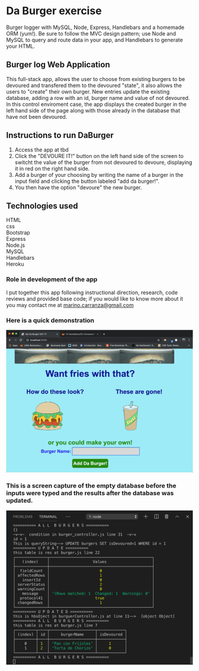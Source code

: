 # **Da Burger exercise**
Burger logger with MySQL, Node, Express, Handlebars and a homemade ORM (yum!). Be sure to follow the MVC design pattern; use Node and MySQL to query and route data in your app, and Handlebars to generate your HTML.

## **Burger log Web Application**

This full-stack app, allows the user to choose from existing burgers to be devoured and transfered them to the devoured "state", it also allows the users to "create" their own burger.
New entries update the existing database, adding a row with an id, burger name and value of not devoured.
In this control enviroment case, the app displays the created burger in the left hand side of the page along with those already in the database that have not been devoured.

## **Instructions to run DaBurger**
1. Access the app at tbd
2. Click the "DEVOURE IT!" button on the left hand side of the screen to switcht the value of the burger from not devoured to devoure, displaying it in red on the right hand side.
3. Add a burger of your choosing by writing the name of a burger in the input field and clicking the button labeled "add da burger!".
4. You then have the option "devoure" the new burger.

## **Technologies used**
HTML<br>
css<br>
Bootstrap<br>
Express<br>
Node.js<br>
MySQL<br>
Handlebars<br>
Heroku


### **Role in development of the app**
I put together this app following instructional direction, research, code reviews and provided base code; if you would like to know more about it you may contact me at marino.carranza@gmail.com 

### **Here is a quick demonstration**
<img src="public/assets/img/burger.gif">

### **This is a screen capture of the empty database before the inputs were typed and the results after the database was updated.**
<img src="public/assets/img/beforeAndAfter.png">
